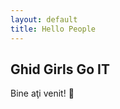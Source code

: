 ```yaml
---
layout: default
title: Hello People
---
```


## Ghid Girls Go IT

Bine aţi venit! :tulip:

<img src="https://scontent-fra3-1.xx.fbcdn.net/hphotos-xpt1/t31.0-8/11885651_1642092949363818_8103464443916243706_o.jpg" alt="">
